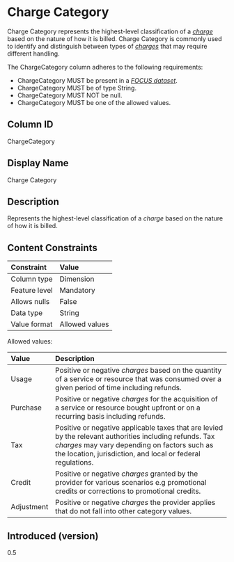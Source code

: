 # Charge Category

Charge Category represents the highest-level classification of a [*charge*](#glossary:charge) based on the nature of how it is billed. Charge Category is commonly used to identify and distinguish between types of [*charges*](#glossary:charge) that may require different handling.

The ChargeCategory column adheres to the following requirements:

* ChargeCategory MUST be present in a [*FOCUS dataset*](#glossary:FOCUS-dataset).
* ChargeCategory MUST be of type String.
* ChargeCategory MUST NOT be null.
* ChargeCategory MUST be one of the allowed values.

## Column ID

ChargeCategory

## Display Name

Charge Category

## Description

Represents the highest-level classification of a *charge* based on the nature of how it is billed.

## Content Constraints

| Constraint      | Value          |
| :-------------- | :------------- |
| Column type     | Dimension      |
| Feature level   | Mandatory      |
| Allows nulls    | False          |
| Data type       | String         |
| Value format    | Allowed values |

Allowed values:

| Value      | Description                                                                                                                                    |
| :--------- | :----------------------------------------------------------------------------------------------------------------------------------------------|
| Usage      | Positive or negative *charges* based on the quantity of a service or resource that was consumed over a given period of time including refunds. |
| Purchase   | Positive or negative *charges* for the acquisition of a service or resource bought upfront or on a recurring basis including refunds.          |
| Tax        | Positive or negative applicable taxes that are levied by the relevant authorities including refunds. Tax *charges* may vary depending on factors such as the location, jurisdiction, and local or federal regulations. |
| Credit     | Positive or negative *charges* granted by the provider for various scenarios e.g promotional credits or corrections to promotional credits.    |
| Adjustment | Positive or negative *charges* the provider applies that do not fall into other category values.                                               |

## Introduced (version)

0.5
